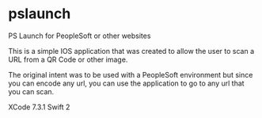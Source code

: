 # pslaunch
PS Launch for PeopleSoft or other websites

This is a simple IOS application that was created to allow the user to scan a URL from a QR Code or other image.

The original intent was to be used with a PeopleSoft environment but since you can encode any url, you can use the application to go to any url that you can scan.

XCode 7.3.1
Swift 2


